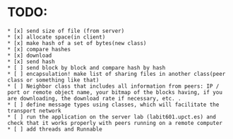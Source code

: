 

#  **TODO:**
	* [x] send size of file (from server)
	* [x] allocate space(in client)
	* [x] make hash of a set of bytes(new class) 
	* [x] compare hashes
	* [x] download
	* [x] send hash
	* [ ] send block by block and compare hash by hash
	* [ ] encapsulation! make list of sharing files in another class(peer class or something like that)
	* [ ] Neighbor class that includes all information from peers: IP / port or remote object name, your bitmap of the blocks having, if you are downloading, the download rate if necessary, etc. .
	* [ ] define message types using classes, which will facilitate the transport network
	* [ ] run the application on the server lab (labit601.upct.es) and check that it works properly with peers running on a remote computer
	* [ ] add threads and Runnable 
